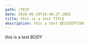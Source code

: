 ```yaml
---
path: /TEST
date: 2020-06-10T16:48:27.286Z
title: this is a test TITLE
description: this a test DESCRIPTION
---
```

this is a test BODY